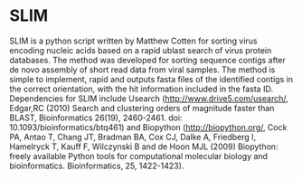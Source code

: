 # SLIM
SLIM is a python script written by Matthew Cotten for sorting virus encoding nucleic acids based on a rapid ublast search of virus protein databases. The method was developed for sorting sequence contigs after de novo assembly of short read data from viral samples. The method is simple to implement, rapid and outputs fasta files of the identified contigs in the correct orientation, with the hit information included in the fasta ID. Dependencies for SLIM include Usearch (http://www.drive5.com/usearch/, Edgar,RC (2010) Search and clustering orders of magnitude faster than BLAST, Bioinformatics 26(19), 2460-2461. doi: 10.1093/bioinformatics/btq461) and Biopython (http://biopython.org/, Cock PA, Antao T, Chang JT, Bradman BA, Cox CJ, Dalke A, Friedberg I, Hamelryck T, Kauff F, Wilczynski B and de Hoon MJL (2009) Biopython: freely available Python tools for computational molecular biology and bioinformatics. Bioinformatics, 25, 1422-1423).
